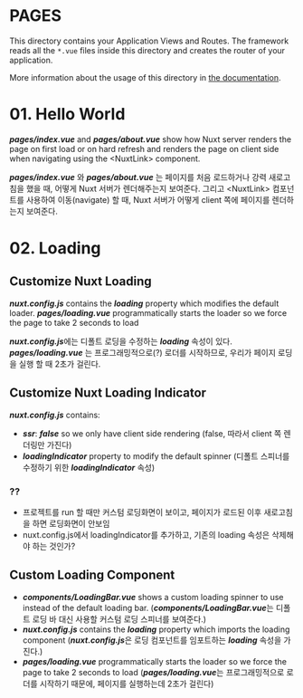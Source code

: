 # PAGES

This directory contains your Application Views and Routes.
The framework reads all the `*.vue` files inside this directory and creates the router of your application.

More information about the usage of this directory in [the documentation](https://nuxtjs.org/guide/routing).

# 01. Hello World
***pages/index.vue*** and ***pages/about.vue*** show how Nuxt server renders the page on first load or on hard refresh and renders the page on client side when navigating using the \<NuxtLink> component.

***pages/index.vue*** 와 ***pages/about.vue*** 는 페이지를 처음 로드하거나 강력 새로고침을 했을 때, 어떻게 Nuxt 서버가 렌더해주는지 보여준다.
그리고 \<NuxtLink> 컴포넌트를 사용하여 이동(navigate) 할 때, Nuxt 서버가 어떻게 client 쪽에 페이지를 렌더하는지 보여준다.

# 02. Loading
## Customize Nuxt Loading
***nuxt.config.js*** contains the ***loading*** property which modifies the default loader. 
***pages/loading.vue*** programmatically starts the loader so we force the page to take 2 seconds to load

***nuxt.config.js***에는 디폴트 로딩을 수정하는 ***loading*** 속성이 있다. ***pages/loading.vue*** 는 프로그래밍적으로(?) 로더를 시작하므로, 우리가 페이지 로딩을 실행 할 때 2초가 걸린다.

## Customize Nuxt Loading Indicator
***nuxt.config.js*** contains:

- ***ssr***: ***false*** so we only have client side rendering (false, 따라서 client 쪽 렌더링만 가진다)
- ***loadingIndicator*** property to modify the default spinner (디폴트 스피너를 수정하기 위한 ***loadingIndicator*** 속성)

### ??
- 프로젝트를 run 할 때만 커스텀 로딩화면이 보이고, 페이지가 로드된 이후 새로고침을 하면 로딩화면이 안보임
- nuxt.config.js에서 loadingIndicator를 추가하고, 기존의 loading 속성은 삭제해야 하는 것인가?

## Custom Loading Component
- ***components/LoadingBar.vue*** shows a custom loading spinner to use instead of the default loading bar. (***components/LoadingBar.vue***는 디폴트 로딩 바 대신 사용할 커스텀 로딩 스피너를 보여준다.)
- ***nuxt.config.js*** contains the ***loading*** property which imports the loading component (***nuxt.config.js***은 로딩 컴포넌트를 임포트하는 ***loading*** 속성을 가진다.)
- ***pages/loading.vue*** programmatically starts the loader so we force the page to take 2 seconds to load (***pages/loading.vue***는 프로그래밍적으로 로더를 시작하기 때문에, 페이지를 실행하는데 2초가 걸린다)


